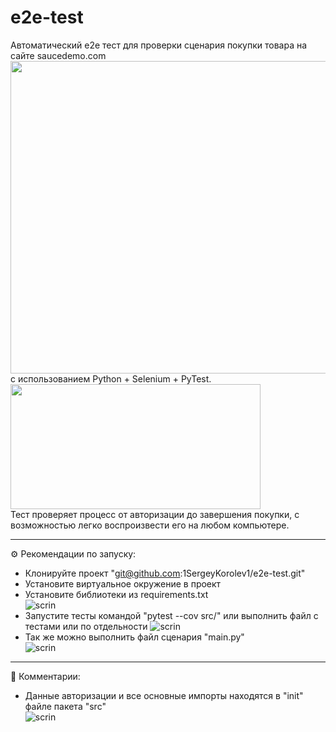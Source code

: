 # e2e-test
Автоматический e2e тест для проверки сценария покупки товара на сайте saucedemo.com 
<img src="https://sun9-51.userapi.com/impg/aY-WL-u--Db--PBkki3n3z1b0UK2JopLigTO4A/uqATEzfXRTg.jpg?size=1193x842&quality=96&sign=91a0e20d42a231a7a20fff3acd4c9243&type=album" width="600" height="500">  
с использованием Python + Selenium + PyTest.  
<img src="https://media.licdn.com/dms/image/D5612AQFkXUMj02PrwA/article-cover_image-shrink_600_2000/0/1701347403893?e=2147483647&v=beta&t=5QOBWBzbMxY9BEt6DtHJHspO_4BaLXXknWgPqMPGwV4" width="400" height="200">  
Тест проверяет процесс от авторизации до завершения покупки, с возможностью легко воспроизвести его на любом компьютере.
___
⚙️ Рекомендации по запуску:

- Клонируйте проект "git@github.com:1SergeyKorolev1/e2e-test.git"
- Установите виртуальное окружение в проект
- Установите библиотеки из requirements.txt  
  ![scrin](https://sun9-32.userapi.com/impg/WP20GpEm1HD0PIxJqeP3DYCG9dL5bMK6ET8_Hw/q8eaDlkOQzY.jpg?size=211x108&quality=96&sign=20bb09006341470b9ba888093b7f2eb2&type=album)
- Запустите тесты командой "pytest --cov src/" или выполнить файл с тестами или по отдельности
  ![scrin](https://sun9-50.userapi.com/impg/-eix0-OxNbM1f2tF7G7-k-QPcKbWTan7J8hEgw/KHu5hC8JB0M.jpg?size=560x334&quality=96&sign=dd5bc6b78394951e1f0ff42f708c6984&type=album)
- Так же можно выполнить файл сценария "main.py"  
  ![scrin](https://sun9-66.userapi.com/impg/quEwAV6pJiGccKQF22vTmiu9Lz5nenNy6OsOnA/dO6XjaxVbUc.jpg?size=363x541&quality=96&sign=d7febfba3bdfcc7703c917b3baf325a0&type=album)
___
💬 Комментарии:

- Данные авторизации и все основные импорты находятся в "init" файле пакета "src"  
  ![scrin](https://sun9-50.userapi.com/impg/qFeXIe-eLMFSS1KgHMwaWTIZRAhABaT5JVGNtg/pwQEZbf9ZKU.jpg?size=788x528&quality=96&sign=168cebafbf80369427be14e3d264850c&type=album)
